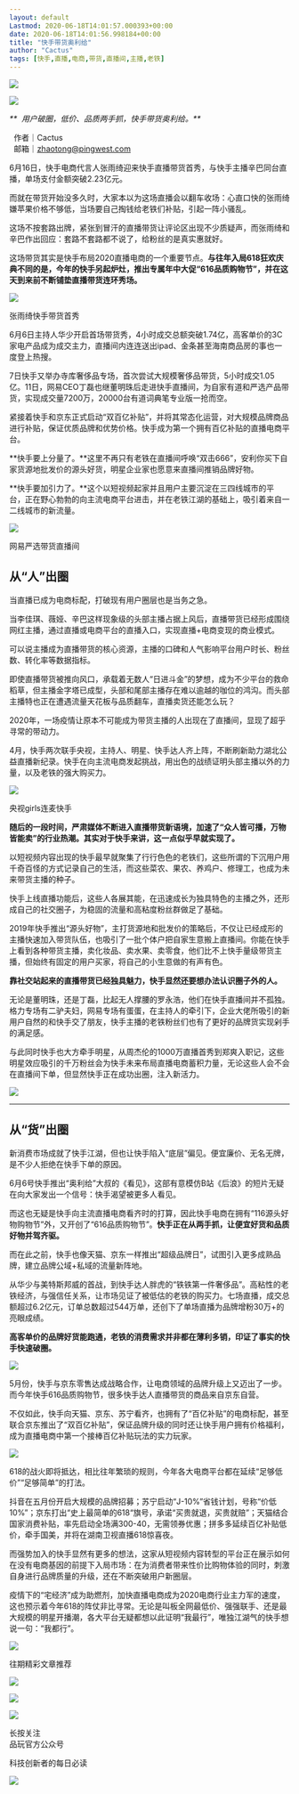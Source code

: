 ```yaml
---
layout: default
Lastmod: 2020-06-18T14:01:57.000393+00:00
date: 2020-06-18T14:01:56.998184+00:00
title: "快手带货奥利给"
author: "Cactus"
tags: [快手,直播,电商,带货,直播间,主播,老铁]
---
```


![](https://images.weserv.nl/?url=https%3A//mmbiz.qpic.cn/mmbiz_gif/EfY115GicZB4Ks0A8icbhltuBWjBx3B0znXgde8RvsmCItdbhlQV6fOIgjoL3iaa0reg6jbyfMhakDXibpkbzcMIMg/640%3Fwx_fmt%3Dgif)

![](https://images.weserv.nl/?url=https%3A//mmbiz.qpic.cn/mmbiz_jpg/EfY115GicZB5bKol3tV56nRxSJlRrIE8PXYFs5ia8FSXhUgicRqPh62iaeVsMpbfNpTniaFfO7mJezJaJQ8hXiakznow/640%3Fwx_fmt%3Djpeg)

_**  用户破圈，低价、品质两手抓，快手带货奥利给。**_  

  作者｜Cactus  
  邮箱｜zhaotong@pingwest.com

  

6月16日，快手电商代言人张雨绮迎来快手直播带货首秀，与快手主播辛巴同台直播，单场支付金额突破2.23亿元。  

而就在带货开始没多久时，大家本以为这场直播会以翻车收场：心直口快的张雨绮嫌苹果价格不够低，当场要自己掏钱给老铁们补贴，引起一阵小骚乱。

这场不按套路出牌，紧张到冒汗的直播带货让评论区出现不少质疑声，而张雨绮和辛巴作出回应：套路不套路都不说了，给粉丝的是真实惠就好。

这场带货其实是快手布局2020直播电商的一个重要节点。**与往年入局618狂欢庆典不同的是，今年的快手另起炉灶，推出专属年中大促“616品质购物节”，并在这天到来前不断铺垫直播带货连环秀场。**

![](https://images.weserv.nl/?url=https%3A//mmbiz.qpic.cn/mmbiz_jpg/EfY115GicZB4LxWvTaVnYmXeuVHvnrUX7yx9A5lvzLibUzNZL96PjkekmmHiaMttmERuN46LbDiahXbh62jjaPHibQA/640%3Fwx_fmt%3Djpeg)

张雨绮快手带货首秀

6月6日主持人华少开启首场带货秀，4小时成交总额突破1.74亿，高客单价的3C家电产品成为成交主力，直播间内连连送出ipad、金条甚至海南商品房的事也一度登上热搜。

7日快手又举办寺库奢侈品专场，首次尝试大规模奢侈品带货，5小时成交1.05亿。11日，网易CEO丁磊也继董明珠后走进快手直播间，为自家有道和严选产品带货，实现成交量7200万，20000台有道词典笔专业版一抢而空。

紧接着快手和京东正式启动“双百亿补贴”，并将其常态化运营，对大规模品牌商品进行补贴，保证优质品牌和优势价格。快手成为第一个拥有百亿补贴的直播电商平台。

**快手要上分量了。**这里不再只有老铁在直播间呼唤“双击666”，安利你买下自家货源地批发价的源头好货，明星企业家也愿意来直播间推销品牌好物。

**快手要加引力了。**这个以短视频起家并且用户主要沉淀在三四线城市的平台，正在野心勃勃的向主流电商平台进击，并在老铁江湖的基础上，吸引着来自一二线城市的新流量。

![](https://images.weserv.nl/?url=https%3A//mmbiz.qpic.cn/mmbiz_jpg/EfY115GicZB4LxWvTaVnYmXeuVHvnrUX7ul7ianic8Lc7JPezEHITuia8c3GKpkcWxTg5W5fnicwHHlFzibKFibrCl4aw/640%3Fwx_fmt%3Djpeg)

网易严选带货直播间

**从“人”出圈**
----------

当直播已成为电商标配，打破现有用户圈层也是当务之急。

当李佳琪、薇娅、辛巴这样现象级的头部主播占据上风后，直播带货已经形成围绕网红主播，通过直播或电商平台的直播入口，实现直播+电商变现的商业模式。

可以说主播成为直播带货的核心资源，主播的口碑和人气影响平台用户时长、粉丝数、转化率等数据指标。

即使直播带货被推向风口，承载着无数人“日进斗金”的梦想，成为不少平台的救命稻草，但主播金字塔已成型，头部和尾部主播存在难以逾越的咖位的鸿沟。而头部主播特也正在遭遇流量天花板与品质翻车，直播卖货还能怎么玩？

2020年，一场疫情让原本不可能成为带货主播的人出现在了直播间，显现了超乎寻常的带动力。

4月，快手两次联手央视，主持人、明星、快手达人齐上阵，不断刷新助力湖北公益直播新纪录。快手在向主流电商发起挑战，用出色的战绩证明头部主播以外的力量，以及老铁的强大购买力。

![](https://images.weserv.nl/?url=https%3A//mmbiz.qpic.cn/mmbiz_jpg/EfY115GicZB4LxWvTaVnYmXeuVHvnrUX7aTBEqpBdNtl8cwiaHgeJvpD0eJsZA9qRLazu6Piabo7bsazSDlTiaFFJw/640%3Fwx_fmt%3Djpeg)

央视girls连麦快手

**随后的一段时间，严肃媒体不断进入直播带货新语境，加速了“众人皆可播，万物皆能卖”的行业热潮。其实对于快手来讲，这一点似乎早就实现了。**

以短视频内容出现的快手最早就聚集了行行色色的老铁们，这些所谓的下沉用户用千奇百怪的方式记录自己的生活，而这些菜农、果农、养鸡户、修理工，也成为未来带货主播的种子。

快手上线直播功能后，这些人各展其能，在迅速成长为独具特色的主播之外，还形成自己的社交圈子，为稳固的流量和高粘度粉丝群做足了基础。

2019年快手推出“源头好物”，主打货源地和批发价的策略后，不仅让已经成形的主播快速加入带货队伍，也吸引了一批个体户把自家生意搬上直播间。你能在快手上看到各种带货主播，卖化妆品、卖水果、卖零食，他们比不上快手量级带货主播，但始终有固定的用户买家，将自己的小生意做的有声有色。

**靠社交站起来的直播带货已经独具魅力，快手显然还要想办法认识圈子外的人。**

无论是董明珠，还是丁磊，比起无人撑腰的罗永浩，他们在快手直播间并不孤独。格力专场有二驴夫妇，网易专场有蛋蛋，在主持人的牵引下，企业大佬所吸引的新用户自然的和快手交了朋友，快手主播的老铁粉丝们也有了更好的品牌货实现剁手的满足感。

与此同时快手也大方牵手明星，从周杰伦的1000万直播首秀到郑爽入职记，这些明星效应吸引的千万粉丝会为快手未来布局直播电商蓄积力量，无论这些人会不会在直播间下单，但显然快手正在成功出圈，注入新活力。

![](https://images.weserv.nl/?url=https%3A//mmbiz.qpic.cn/mmbiz_jpg/EfY115GicZB4LxWvTaVnYmXeuVHvnrUX7ic6L0EebK6Fk9h7dpm7VOQ4nHjYCSAdiaWLKz4xdoicNXdhZ6FS0EOLibQ/640%3Fwx_fmt%3Djpeg)

  

---

**从“货”出圈**
----------

新消费市场成就了快手江湖，但也让快手陷入“底层”偏见。便宜廉价、无名无牌，是不少人拒绝在快手下单的原因。

6月6号快手推出“奥利给”大叔的《看见》，这部有意模仿B站《后浪》的短片无疑在向大家发出一个信号：快手渴望被更多人看见。

而这也无疑是快手向主流直播电商看齐时的打算，因此快手电商在拥有“116源头好物购物节”外，又开创了“616品质购物节”。**快手正在从两手抓，让便宜好货和品质好物并驾齐驱。**

而在此之前，快手也像天猫、京东一样推出“超级品牌日”，试图引入更多成熟品牌，建立品牌公域+私域的流量新阵地。

从华少与美特斯邦威的首战，到快手达人胖虎的“铁铁第一件奢侈品”。高粘性的老铁经济，与强信任关系，让市场见证了被低估的老铁的购买力。七场直播，成交总额超过6.2亿元，订单总数超过544万单，还创下了单场直播为品牌增粉30万+的亮眼成绩。

**高客单价的品牌好货能跑通，老铁的消费需求并非都在薄利多销，印证了事实的快手快速破圈。**

![](https://images.weserv.nl/?url=https%3A//mmbiz.qpic.cn/mmbiz_jpg/EfY115GicZB4LxWvTaVnYmXeuVHvnrUX7OudB6VMDJDMyXerpFt7OU20jrhepFkDDvEv0vWFWAVh4scRot3PT5g/640%3Fwx_fmt%3Djpeg)

5月份，快手与京东零售达成战略合作，让电商领域的品牌升级上又迈出了一步。而今年快手616品质购物节，很多快手达人直播带货的商品来自京东自营。

不仅如此，快手向天猫、京东、苏宁看齐，也拥有了“百亿补贴”的电商标配，甚至联合京东推出了“双百亿补贴”，保证品牌升级的同时还让快手用户拥有价格福利，成为直播电商中第一个接棒百亿补贴玩法的实力玩家。

![](https://images.weserv.nl/?url=https%3A//mmbiz.qpic.cn/mmbiz_gif/EfY115GicZB4LxWvTaVnYmXeuVHvnrUX76E4zsFoqZA9ibfQpa7LPhzXTTN1fxW5oNzZDibY411sD8gu4E8khhDrA/640%3Fwx_fmt%3Dgif)

618的战火即将抵达，相比往年繁琐的规则，今年各大电商平台都在延续“足够低价”“足够简单”的打法。

抖音在五月份开启大规模的品牌招募；苏宁启动“J-10%”省钱计划，号称“价低10%”；京东打出“史上最简单的618“旗号，承诺“买贵就退，买贵就赔”；天猫结合国家消费补贴，率先启动全场满300-40，无需领券优惠；拼多多延续百亿补贴低价，牵手国美，并将在湖南卫视直播618惊喜夜。

而强势加入的快手显然有更多的想法，这家从短视频内容转型的平台正在展示如何在没有电商基因的前提下入局市场：在为消费者带来性价比购物体验的同时，刺激自身进行品牌质量的升级，还在不断突破用户新圈层。

疫情下的“宅经济”成为助燃剂，加快直播电商成为2020电商行业主力军的速度，这也预示着今年618的阵仗非比寻常。无论是叫板全网最低价、强强联手、还是最大规模的明星开播潮，各大平台无疑都想以此证明“我最行”，唯独江湖气的快手想说一句：“我都行”。

![](https://images.weserv.nl/?url=https%3A//mmbiz.qpic.cn/mmbiz_png/EfY115GicZB4yaE2U0GZNxfRExwzXzum1Ic4Kskk1oIE6naDbXdWo6sVkrCIOXsGOImF6ic7ibqmhicKKDwFHAMicFA/640%3Fwx_fmt%3Dpng)

往期精彩文章推荐

[![](https://images.weserv.nl/?url=https%3A//mmbiz.qpic.cn/mmbiz_png/EfY115GicZB5bKol3tV56nRxSJlRrIE8PEdeskMqStLL1tDykLr4uCnuTESfes2NwYF7TLPiaEemGDXWeMeqibm6A/640%3Fwx_fmt%3Dpng)](http://mp.weixin.qq.com/s?__biz=MjM5MjM3NzQwMA==&mid=2651009121&idx=1&sn=57201730a809d662c85d7fe038aa014f&chksm=bd50af368a272620e84f35d8b98b9a4bf394b3b615b31af6b6fa0f170690749737277e1ae2b6&scene=21#wechat_redirect)

[![](https://images.weserv.nl/?url=https%3A//mmbiz.qpic.cn/mmbiz_png/EfY115GicZB5bKol3tV56nRxSJlRrIE8PqlF9Do24kGddUZMxMATNkbdyTvpNpE98yibSKRRfloYYpUwHMsLE9vg/640%3Fwx_fmt%3Dpng)](http://mp.weixin.qq.com/s?__biz=MjM5MjM3NzQwMA==&mid=2651009283&idx=1&sn=d7d9e8cfdf48a3f5a2c6258e5906db57&chksm=bd50ae548a272742ea3f1769c072e9a4046d1bd1b9e59c82a4e97f75e74a4637089a3c436f43&scene=21#wechat_redirect)

![](https://images.weserv.nl/?url=https%3A//mmbiz.qpic.cn/mmbiz_png/EfY115GicZB4yaE2U0GZNxfRExwzXzum1ozQvqkqDDoFYQppJw4kyPbGvOicSyeCRfnIOoCZhsiaOAzM5uMdqZeIA/640%3Fwx_fmt%3Dpng)

长按关注  
品玩官方公众号

科技创新者的每日必读

![](https://images.weserv.nl/?url=https%3A//mmbiz.qpic.cn/mmbiz_gif/EfY115GicZB4yaE2U0GZNxfRExwzXzum1ib5ZCAXxtjFib44Z9dUZMEXeNkEficjHOfbBPzyAaQnHca0Kgdx9Nhp7w/640%3Fwx_fmt%3Dgif)

